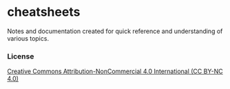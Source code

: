 # cheatsheets

Notes and documentation created for quick reference and understanding of various topics.

### License

[Creative Commons Attribution-NonCommercial 4.0 International (CC BY-NC 4.0)](https://creativecommons.org/licenses/by-nc/4.0/)
